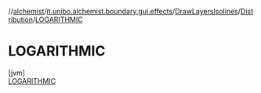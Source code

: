 //[alchemist](../../../../../index.md)/[it.unibo.alchemist.boundary.gui.effects](../../../index.md)/[DrawLayersIsolines](../../index.md)/[Distribution](../index.md)/[LOGARITHMIC](index.md)

# LOGARITHMIC

[jvm]\
[LOGARITHMIC](index.md)
